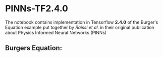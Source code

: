 # PINNs-TF2.4.0
The notebook contains implementation in Tensorflow **2.4.0** of the Burger's Equation example put together by *Raissi et al.* in their original publication about Physics Informed Neural Networks (PINNs)  
## Burgers Equation:
